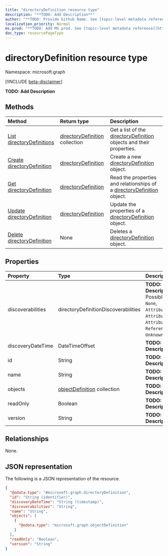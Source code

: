 ```yaml
---
title: "directoryDefinition resource type"
description: "**TODO: Add Description**"
author: "**TODO: Provide Github Name. See [topic-level metadata reference](https://msgo.azurewebsites.net/add/document/guidelines/metadata.html#topic-level-metadata)**"
localization_priority: Normal
ms.prod: "**TODO: Add MS prod. See [topic-level metadata reference](https://msgo.azurewebsites.net/add/document/guidelines/metadata.html#topic-level-metadata)**"
doc_type: resourcePageType
---
```


# directoryDefinition resource type

Namespace: microsoft.graph

[!INCLUDE [beta-disclaimer](../../includes/beta-disclaimer.md)]

**TODO: Add Description**

## Methods
|Method|Return type|Description|
|:---|:---|:---|
|[List directoryDefinitions](../api/synchronization-directorydefinition-list.md)|[directoryDefinition](../resources/synchronization-directorydefinition.md) collection|Get a list of the [directoryDefinition](../resources/synchronization-directorydefinition.md) objects and their properties.|
|[Create directoryDefinition](../api/synchronization-directorydefinition-create.md)|[directoryDefinition](../resources/synchronization-directorydefinition.md)|Create a new [directoryDefinition](../resources/synchronization-directorydefinition.md) object.|
|[Get directoryDefinition](../api/synchronization-directorydefinition-get.md)|[directoryDefinition](../resources/synchronization-directorydefinition.md)|Read the properties and relationships of a [directoryDefinition](../resources/synchronization-directorydefinition.md) object.|
|[Update directoryDefinition](../api/synchronization-directorydefinition-update.md)|[directoryDefinition](../resources/synchronization-directorydefinition.md)|Update the properties of a [directoryDefinition](../resources/synchronization-directorydefinition.md) object.|
|[Delete directoryDefinition](../api/synchronization-directorydefinition-delete.md)|None|Deletes a [directoryDefinition](../resources/synchronization-directorydefinition.md) object.|

## Properties
|Property|Type|Description|
|:---|:---|:---|
|discoverabilities|directoryDefinitionDiscoverabilities|**TODO: Add Description**. Possible values are: `None`, `AttributeNames`, `AttributeDataTypes`, `AttributeReadOnly`, `ReferenceAttributes`, `UnknownFutureValue`.|
|discoveryDateTime|DateTimeOffset|**TODO: Add Description**|
|id|String|**TODO: Add Description**|
|name|String|**TODO: Add Description**|
|objects|[objectDefinition](../resources/synchronization-objectdefinition.md) collection|**TODO: Add Description**|
|readOnly|Boolean|**TODO: Add Description**|
|version|String|**TODO: Add Description**|

## Relationships
None.

## JSON representation
The following is a JSON representation of the resource.
<!-- {
  "blockType": "resource",
  "keyProperty": "id",
  "@odata.type": "microsoft.graph.directoryDefinition",
  "openType": false
}
-->
``` json
{
  "@odata.type": "#microsoft.graph.directoryDefinition",
  "id": "String (identifier)",
  "discoveryDateTime": "String (timestamp)",
  "discoverabilities": "String",
  "name": "String",
  "objects": [
    {
      "@odata.type": "microsoft.graph.objectDefinition"
    }
  ],
  "readOnly": "Boolean",
  "version": "String"
}
```

